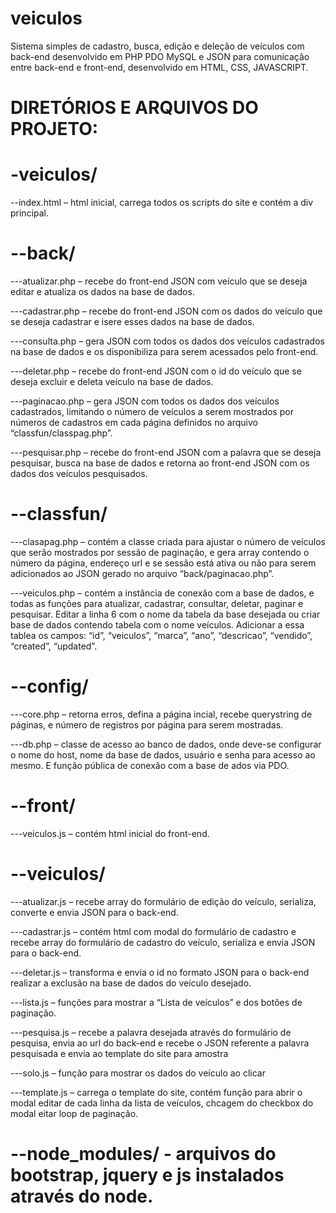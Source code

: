 # veiculos
Sistema simples de cadastro, busca, edição e deleção de veículos com back-end desenvolvido em PHP PDO MySQL e JSON para comunicação entre back-end e front-end, desenvolvido em HTML, CSS, JAVASCRIPT.


# DIRETÓRIOS E ARQUIVOS DO PROJETO:

# -veiculos/
 --index.html – html inicial, carrega todos os scripts do site e contém a div principal.

# --back/
  ---atualizar.php – recebe do front-end JSON com veículo que se deseja editar e atualiza os dados na base de dados.

  ---cadastrar.php – recebe do front-end JSON com os dados do veículo que se deseja cadastrar e isere esses dados na base de dados.

  ---consulta.php – gera JSON com todos os dados dos veículos cadastrados na base de dados e os disponibiliza para serem acessados pelo front-end.

  ---deletar.php – recebe do front-end JSON com o id do veículo que se deseja excluir e deleta veículo na base de dados.

  ---paginacao.php – gera JSON com todos os dados dos veículos cadastrados, limitando o número de veículos a serem mostrados por números de cadastros em cada página definidos no arquivo “classfun/classpag.php”.

  ---pesquisar.php – recebe do front-end JSON com a palavra que se deseja pesquisar, busca na base de dados e retorna ao front-end JSON com os dados dos veículos pesquisados.

# --classfun/
  ---clasapag.php – contém a classe criada para ajustar o número de veículos que serão mostrados por sessão de paginação,  e gera array contendo o número da página, endereço url e se sessão está ativa ou não para serem adicionados ao JSON gerado no arquivo “back/paginacao.php”.

  ---veiculos.php – contém a instância de conexão com a base de dados, e todas as funções para atualizar, cadastrar, consultar, deletar, paginar e pesquisar. Editar a linha 6 com o nome da tabela da base desejada ou criar base de dados contendo tabela com o nome veículos. Adicionar a essa tablea os campos: “id”, “veiculos”, “marca”, “ano”, “descricao”, “vendido”, “created”, “updated”.

# --config/
  ---core.php – retorna erros, defina a página incial, recebe querystring de páginas, e número de registros por página para serem mostradas.

  ---db.php – classe de acesso ao banco de dados, onde deve-se configurar o nome do host, nome da base de dados, usuário e senha para acesso ao mesmo. E função pública de conexão com a base de ados via PDO.

# --front/
  ---veiculos.js – contém html inicial do front-end.
	    	   
# --veiculos/
  ---atualizar.js – recebe array do formulário de edição do veículo, serializa, converte e envia JSON 	para o back-end.
 
  ---cadastrar.js – contém html com modal do formulário de cadastro e recebe array do formulário de cadastro do veículo, serializa e envia JSON para o back-end.

  ---deletar.js – transforma e envia o id no formato JSON para o back-end realizar a exclusão na base de dados do veículo desejado.

  ---lista.js – funções para mostrar a “Lista de veículos” e dos botões de paginação.

  ---pesquisa.js – recebe a palavra desejada através do formulário de pesquisa, envia ao url do back-end e recebe o JSON referente a palavra pesquisada e envia ao template do site para amostra

  ---solo.js – função para mostrar os dados do veículo ao clicar 

  ---template.js – carrega o template do site, contém função para abrir o modal editar de cada linha da lista de veículos, chcagem do checkbox do modal eitar loop de paginação.


# --node_modules/ - arquivos do bootstrap, jquery e js instalados através do node.
